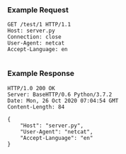 ### Example Request
```
GET /test/1 HTTP/1.1
Host: server.py
Connection: close
User-Agent: netcat
Accept-Language: en


```

### Example Response
```
HTTP/1.0 200 OK
Server: BaseHTTP/0.6 Python/3.7.2
Date: Mon, 26 Oct 2020 07:04:54 GMT
Content-Length: 84

{
    "Host": "server.py",
    "User-Agent": "netcat",
    "Accept-Language": "en"
}
```